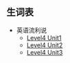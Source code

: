 ## 生词表

- 英语流利说
  - [Level4 Unit1](流利说Level4Unit1.md)
  - [Level4 Unit2](流利说Level4Unit2.md)
  - [Level4 Unit3](流利说Level4Unit3.md)
